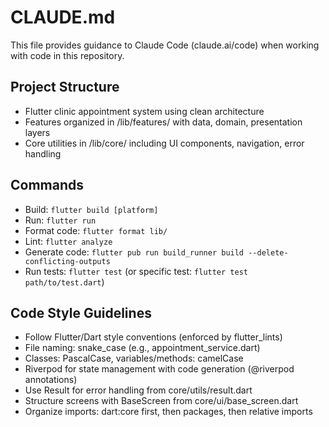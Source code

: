 # CLAUDE.md

This file provides guidance to Claude Code (claude.ai/code) when working with code in this repository.

## Project Structure
- Flutter clinic appointment system using clean architecture
- Features organized in /lib/features/ with data, domain, presentation layers
- Core utilities in /lib/core/ including UI components, navigation, error handling

## Commands
- Build: `flutter build [platform]`
- Run: `flutter run`
- Format code: `flutter format lib/`
- Lint: `flutter analyze`
- Generate code: `flutter pub run build_runner build --delete-conflicting-outputs`
- Run tests: `flutter test` (or specific test: `flutter test path/to/test.dart`)

## Code Style Guidelines
- Follow Flutter/Dart style conventions (enforced by flutter_lints)
- File naming: snake_case (e.g., appointment_service.dart)
- Classes: PascalCase, variables/methods: camelCase
- Riverpod for state management with code generation (@riverpod annotations)
- Use Result<T> for error handling from core/utils/result.dart
- Structure screens with BaseScreen from core/ui/base_screen.dart
- Organize imports: dart:core first, then packages, then relative imports
